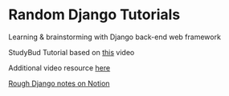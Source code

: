 # Random Django Tutorials

Learning & brainstorming with Django back-end web framework

StudyBud Tutorial based on [this](https://www.youtube.com/watch?v=PtQiiknWUcI) video

Additional video resource [here](https://www.youtube.com/watch?v=o0XbHvKxw7Y)


[Rough Django notes on Notion](https://zany-animantarx-070.notion.site/Rough-Django-Notes-c20e3fb4975445b98a34955c7151aba5)